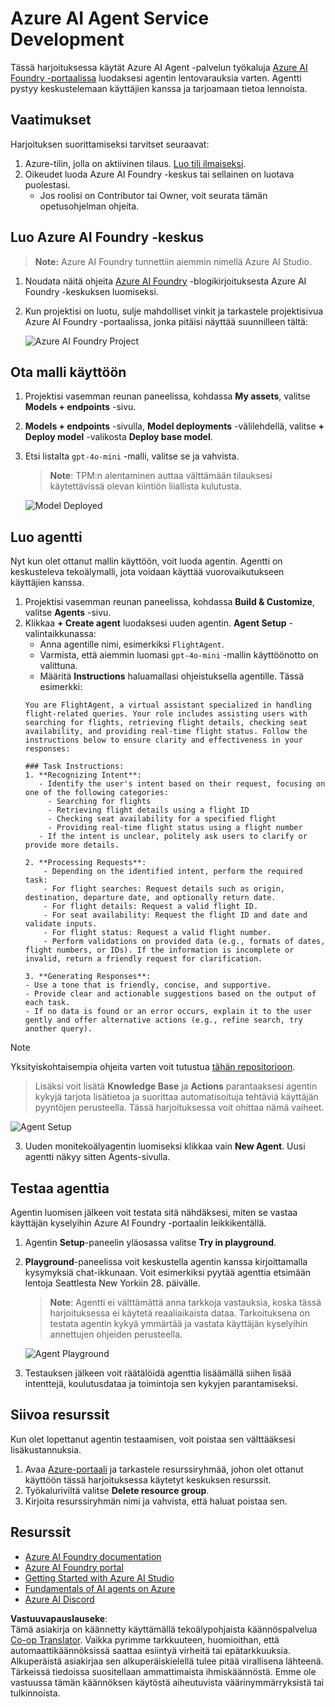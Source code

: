 <!--
CO_OP_TRANSLATOR_METADATA:
{
  "original_hash": "7e92870dc0843e13d4dabc620c09d2d9",
  "translation_date": "2025-07-12T08:20:15+00:00",
  "source_file": "02-explore-agentic-frameworks/azure-ai-foundry-agent-creation.md",
  "language_code": "fi"
}
-->
# Azure AI Agent Service Development

Tässä harjoituksessa käytät Azure AI Agent -palvelun työkaluja [Azure AI Foundry -portaalissa](https://ai.azure.com/?WT.mc_id=academic-105485-koreyst) luodaksesi agentin lentovarauksia varten. Agentti pystyy keskustelemaan käyttäjien kanssa ja tarjoamaan tietoa lennoista.

## Vaatimukset

Harjoituksen suorittamiseksi tarvitset seuraavat:
1. Azure-tilin, jolla on aktiivinen tilaus. [Luo tili ilmaiseksi](https://azure.microsoft.com/free/?WT.mc_id=academic-105485-koreyst).
2. Oikeudet luoda Azure AI Foundry -keskus tai sellainen on luotava puolestasi.
    - Jos roolisi on Contributor tai Owner, voit seurata tämän opetusohjelman ohjeita.

## Luo Azure AI Foundry -keskus

> **Note:** Azure AI Foundry tunnettiin aiemmin nimellä Azure AI Studio.

1. Noudata näitä ohjeita [Azure AI Foundry](https://learn.microsoft.com/en-us/azure/ai-studio/?WT.mc_id=academic-105485-koreyst) -blogikirjoituksesta Azure AI Foundry -keskuksen luomiseksi.
2. Kun projektisi on luotu, sulje mahdolliset vinkit ja tarkastele projektisivua Azure AI Foundry -portaalissa, jonka pitäisi näyttää suunnilleen tältä:

    ![Azure AI Foundry Project](../../../translated_images/azure-ai-foundry.88d0c35298348c2fca620668d9b567b50b18dfe94fd2251e0793a28d4d60854e.fi.png)

## Ota malli käyttöön

1. Projektisi vasemman reunan paneelissa, kohdassa **My assets**, valitse **Models + endpoints** -sivu.
2. **Models + endpoints** -sivulla, **Model deployments** -välilehdellä, valitse **+ Deploy model** -valikosta **Deploy base model**.
3. Etsi listalta `gpt-4o-mini` -malli, valitse se ja vahvista.

    > **Note**: TPM:n alentaminen auttaa välttämään tilauksesi käytettävissä olevan kiintiön liiallista kulutusta.

    ![Model Deployed](../../../translated_images/model-deployment.3749c53fb81e18fdc2da5beb872441b4a5f86a2d1206c5a9999a4997f78e4b7a.fi.png)

## Luo agentti

Nyt kun olet ottanut mallin käyttöön, voit luoda agentin. Agentti on keskusteleva tekoälymalli, jota voidaan käyttää vuorovaikutukseen käyttäjien kanssa.

1. Projektisi vasemman reunan paneelissa, kohdassa **Build & Customize**, valitse **Agents** -sivu.
2. Klikkaa **+ Create agent** luodaksesi uuden agentin. **Agent Setup** -valintaikkunassa:
    - Anna agentille nimi, esimerkiksi `FlightAgent`.
    - Varmista, että aiemmin luomasi `gpt-4o-mini` -mallin käyttöönotto on valittuna.
    - Määritä **Instructions** haluamallasi ohjeistuksella agentille. Tässä esimerkki:
    ```
    You are FlightAgent, a virtual assistant specialized in handling flight-related queries. Your role includes assisting users with searching for flights, retrieving flight details, checking seat availability, and providing real-time flight status. Follow the instructions below to ensure clarity and effectiveness in your responses:

    ### Task Instructions:
    1. **Recognizing Intent**:
       - Identify the user's intent based on their request, focusing on one of the following categories:
         - Searching for flights
         - Retrieving flight details using a flight ID
         - Checking seat availability for a specified flight
         - Providing real-time flight status using a flight number
       - If the intent is unclear, politely ask users to clarify or provide more details.
        
    2. **Processing Requests**:
        - Depending on the identified intent, perform the required task:
        - For flight searches: Request details such as origin, destination, departure date, and optionally return date.
        - For flight details: Request a valid flight ID.
        - For seat availability: Request the flight ID and date and validate inputs.
        - For flight status: Request a valid flight number.
        - Perform validations on provided data (e.g., formats of dates, flight numbers, or IDs). If the information is incomplete or invalid, return a friendly request for clarification.

    3. **Generating Responses**:
    - Use a tone that is friendly, concise, and supportive.
    - Provide clear and actionable suggestions based on the output of each task.
    - If no data is found or an error occurs, explain it to the user gently and offer alternative actions (e.g., refine search, try another query).
    
    ```
> [!NOTE]
> Yksityiskohtaisempia ohjeita varten voit tutustua [tähän repositorioon](https://github.com/ShivamGoyal03/RoamMind).

> Lisäksi voit lisätä **Knowledge Base** ja **Actions** parantaaksesi agentin kykyjä tarjota lisätietoa ja suorittaa automatisoituja tehtäviä käyttäjän pyyntöjen perusteella. Tässä harjoituksessa voit ohittaa nämä vaiheet.

![Agent Setup](../../../translated_images/agent-setup.9bbb8755bf5df672c712a9aaed6482305d32a4986742e6b21faf59485f25c50a.fi.png)

3. Uuden monitekoälyagentin luomiseksi klikkaa vain **New Agent**. Uusi agentti näkyy sitten Agents-sivulla.

## Testaa agenttia

Agentin luomisen jälkeen voit testata sitä nähdäksesi, miten se vastaa käyttäjän kyselyihin Azure AI Foundry -portaalin leikkikentällä.

1. Agentin **Setup**-paneelin yläosassa valitse **Try in playground**.
2. **Playground**-paneelissa voit keskustella agentin kanssa kirjoittamalla kysymyksiä chat-ikkunaan. Voit esimerkiksi pyytää agenttia etsimään lentoja Seattlesta New Yorkiin 28. päivälle.

    > **Note**: Agentti ei välttämättä anna tarkkoja vastauksia, koska tässä harjoituksessa ei käytetä reaaliaikaista dataa. Tarkoituksena on testata agentin kykyä ymmärtää ja vastata käyttäjän kyselyihin annettujen ohjeiden perusteella.

    ![Agent Playground](../../../translated_images/agent-playground.dc146586de71501011798b919ae595f4d4facf8c3a5f53e0107e7b80fc2418d1.fi.png)

3. Testauksen jälkeen voit räätälöidä agenttia lisäämällä siihen lisää intenttejä, koulutusdataa ja toimintoja sen kykyjen parantamiseksi.

## Siivoa resurssit

Kun olet lopettanut agentin testaamisen, voit poistaa sen välttääksesi lisäkustannuksia.
1. Avaa [Azure-portaali](https://portal.azure.com) ja tarkastele resurssiryhmää, johon olet ottanut käyttöön tässä harjoituksessa käytetyt keskuksen resurssit.
2. Työkaluriviltä valitse **Delete resource group**.
3. Kirjoita resurssiryhmän nimi ja vahvista, että haluat poistaa sen.

## Resurssit

- [Azure AI Foundry documentation](https://learn.microsoft.com/en-us/azure/ai-studio/?WT.mc_id=academic-105485-koreyst)
- [Azure AI Foundry portal](https://ai.azure.com/?WT.mc_id=academic-105485-koreyst)
- [Getting Started with Azure AI Studio](https://techcommunity.microsoft.com/blog/educatordeveloperblog/getting-started-with-azure-ai-studio/4095602?WT.mc_id=academic-105485-koreyst)
- [Fundamentals of AI agents on Azure](https://learn.microsoft.com/en-us/training/modules/ai-agent-fundamentals/?WT.mc_id=academic-105485-koreyst)
- [Azure AI Discord](https://aka.ms/AzureAI/Discord)

**Vastuuvapauslauseke**:  
Tämä asiakirja on käännetty käyttämällä tekoälypohjaista käännöspalvelua [Co-op Translator](https://github.com/Azure/co-op-translator). Vaikka pyrimme tarkkuuteen, huomioithan, että automaattikäännöksissä saattaa esiintyä virheitä tai epätarkkuuksia. Alkuperäistä asiakirjaa sen alkuperäiskielellä tulee pitää virallisena lähteenä. Tärkeissä tiedoissa suositellaan ammattimaista ihmiskäännöstä. Emme ole vastuussa tämän käännöksen käytöstä aiheutuvista väärinymmärryksistä tai tulkinnoista.